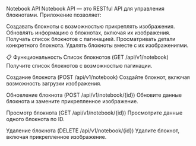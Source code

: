 Notebook API
Notebook API — это RESTful API для управления блокнотами. Приложение позволяет:

Создавать блокноты с возможностью прикреплять изображения.
Обновлять информацию о блокнотах, включая их изображения.
Получать список блокнотов с пагинацией.
Просматривать детали конкретного блокнота.
Удалять блокноты вместе с их изображениями.

📋 Функциональность
Список блокнотов (GET /api/v1/notebook)
Получите список блокнотов с возможностью пагинации.

Создание блокнота (POST /api/v1/notebook)
Создайте блокнот, включая возможность загрузки изображения.

Обновление блокнота (POST /api/v1/notebook/{id})
Обновите данные блокнота и замените прикрепленное изображение.

Просмотр блокнота (GET /api/v1/notebook/{id})
Просмотрите данные одного блокнота по ID.

Удаление блокнота (DELETE /api/v1/notebook/{id})
Удалите блокнот, включая прикрепленное изображение.